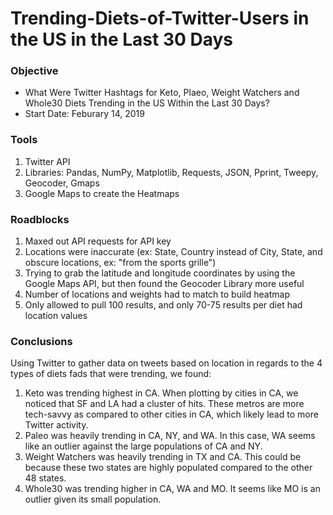 # Trending-Diets-of-Twitter-Users in the US in the Last 30 Days


### Objective

* What Were Twitter Hashtags for Keto, Plaeo, Weight Watchers and Whole30 Diets Trending in the US Within the Last 30 Days?
* Start Date: Feburary 14, 2019

### Tools

1. Twitter API
2. Libraries: Pandas, NumPy, Matplotlib, Requests, JSON, Pprint, Tweepy, Geocoder, Gmaps
3. Google Maps to create the Heatmaps

### Roadblocks

1. Maxed out API requests for API key
2. Locations were inaccurate (ex: State, Country instead of City, State, and obscure locations, ex: "from the sports grille")
3. Trying to grab the latitude and longitude coordinates by using the Google Maps API, but then found the Geocoder Library more useful
4. Number of locations and weights had to match to build heatmap
5. Only allowed to pull 100 results, and only 70-75 results per diet had location values

### Conclusions

Using Twitter to gather data on tweets based on location in regards to the 4 types of diets fads that were trending, we found:
1. Keto was trending highest in CA. When plotting by cities in CA, we noticed that SF and LA had a cluster of hits. These metros are more tech-savvy as compared to other cities in CA, which likely lead to more Twitter activity.
2. Paleo was heavily trending in CA, NY, and WA. In this case, WA seems like an outlier against the large populations of CA and NY.
3. Weight Watchers was heavily trending in TX and CA. This could be because these two states are highly populated compared to the other 48 states.
4. Whole30 was trending higher in CA, WA and MO. It seems like MO is an outlier given its small population.
